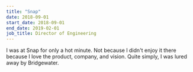 ```yaml
---
title: "Snap"
date: 2018-09-01
start_date: 2018-09-01
end_date: 2019-02-01
job_title: Director of Engineering
---
```


I was at Snap for only a hot minute. Not because I didn't enjoy it there because I love the product, company, and vision. Quite simply, I was lured away by Bridgewater.
